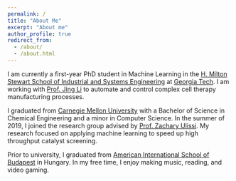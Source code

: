 ```yaml
---
permalink: /
title: "About Me"
excerpt: "About me"
author_profile: true
redirect_from: 
  - /about/
  - /about.html
---
```

I am currently a first-year PhD student in Machine Learning in the [ H. Milton Stewart School of Industrial and Systems Engineering](https://www.isye.gatech.edu/) at [Georgia Tech](https://www.gatech.edu/). I am working with [Prof. Jing Li](https://sites.gatech.edu/jing-li/) to automate and control complex cell therapy manufacturing processes.

I graduated from [Carnegie Mellon University](https://www.cmu.edu/) with a Bachelor of Science in Chemical Engineering and a minor in Computer Science. In the summer of 2019, I joined the research group advised by [Prof. Zachary Ulissi](https://zulissi.github.io/). My research focused on applying machine learning to speed up high throughput catalyst screening. 

Prior to university, I graduated from [American International School of Budapest](https://www.aisb.hu/) in Hungary. In my free time, I enjoy making music, reading, and video gaming.
